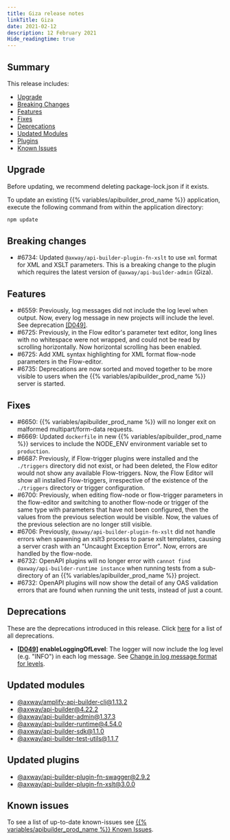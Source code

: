 ```yaml
---
title: Giza release notes
linkTitle: Giza
date: 2021-02-12
description: 12 February 2021
Hide_readingtime: true
---
```


## Summary

This release includes:

* [Upgrade](#upgrade)
* [Breaking Changes](#breaking-changes)
* [Features](#features)
* [Fixes](#fixes)
* [Deprecations](#deprecations)
* [Updated Modules](#updated-modules)
* [Plugins](#updated-plugins)
* [Known Issues](#known-issues)

## Upgrade

Before updating, we recommend deleting package-lock.json if it exists.

To update an existing {{% variables/apibuilder_prod_name %}} application, execute the following command from within the application directory:

```bash
npm update
```

## Breaking changes

* #6734: Updated `@axway/api-builder-plugin-fn-xslt` to use `xml` format for XML and XSLT parameters. This is a breaking change to the plugin which requires the latest version of `@axway/api-builder-admin` (Giza).

## Features

* #6559: Previously, log messages did not include the log level when output. Now, every log message in new projects will include the level. See deprecation [\[D049\]](#D049).
* #6725: Previously, in the Flow editor's parameter text editor, long lines with no whitespace were not wrapped, and could not be read by scrolling horizontally. Now horizontal scrolling has been enabled.
* #6725: Add XML syntax highlighting for XML format flow-node parameters in the Flow-editor.
* #6735: Deprecations are now sorted and moved together to be more visible to users when the {{% variables/apibuilder_prod_name %}} server is started.

## Fixes

* #6650: {{% variables/apibuilder_prod_name %}} will no longer exit on malformed multipart/form-data requests.
* #6669: Updated `dockerfile` in new {{% variables/apibuilder_prod_name %}} services to include the NODE_ENV environment variable set to `production`.
* #6687: Previously, if Flow-trigger plugins were installed and the `./triggers` directory did not exist, or had been deleted, the Flow editor would not show any available Flow-triggers. Now, the Flow Editor will show all installed Flow-triggers, irrespective of the existence of the `./triggers` directory or trigger configuration.
* #6700: Previously, when editing flow-node or flow-trigger parameters in the flow-editor and switching to another flow-node or trigger of the same type with parameters that have not been configured, then the values from the previous selection would be visible. Now, the values of the previous selection are no longer still visible.
* #6706: Previously, `@axway/api-builder-plugin-fn-xslt` did not handle errors when spawning an xslt3 process to parse xslt templates, causing a server crash with an "Uncaught Exception Error". Now, errors are handled by the flow-node.
* #6732: OpenAPI plugins will no longer error with `cannot find @axway/api-builder-runtime instance` when running tests from a sub-directory of an {{% variables/apibuilder_prod_name %}} project.
* #6732: OpenAPI plugins will now show the detail of any OAS validation errors that are found when running the unit tests, instead of just a count.

## Deprecations

These are the deprecations introduced in this release. Click [here](/docs/deprecations/) for a list of all deprecations.

* **\[[D049](/docs/deprecations/#D049)\] enableLoggingOfLevel**: The logger will now include the log level (e.g. "INFO") in each log message. See [Change in log message format for levels](/docs/deprecations/change_in_log_message_format_for_levels/).

## Updated modules

* [@axway/amplify-api-builder-cli@1.13.2](https://www.npmjs.com/package/@axway/amplify-api-builder-cli/v/1.13.2)
* [@axway/api-builder@4.22.2](https://www.npmjs.com/package/@axway/api-builder/v/4.22.2)
* [@axway/api-builder-admin@1.37.3](https://www.npmjs.com/package/@axway/api-builder-admin/v/1.37.3)
* [@axway/api-builder-runtime@4.54.0](https://www.npmjs.com/package/@axway/api-builder-runtime/v/4.54.0)
* [@axway/api-builder-sdk@1.1.0](https://www.npmjs.com/package/@axway/api-builder-sdk/v/1.1.0)
* [@axway/api-builder-test-utils@1.1.7](https://www.npmjs.com/package/@axway/api-builder-test-utils/v/1.1.7)

## Updated plugins

* [@axway/api-builder-plugin-fn-swagger@2.9.2](https://www.npmjs.com/package/@axway/api-builder-plugin-fn-swagger/v/2.9.2)
* [@axway/api-builder-plugin-fn-xslt@3.0.0](https://www.npmjs.com/package/@axway/api-builder-plugin-fn-xslt/v/3.0.0)

## Known issues

To see a list of up-to-date known-issues see [{{% variables/apibuilder_prod_name %}} Known Issues](/docs/known_issues/).
